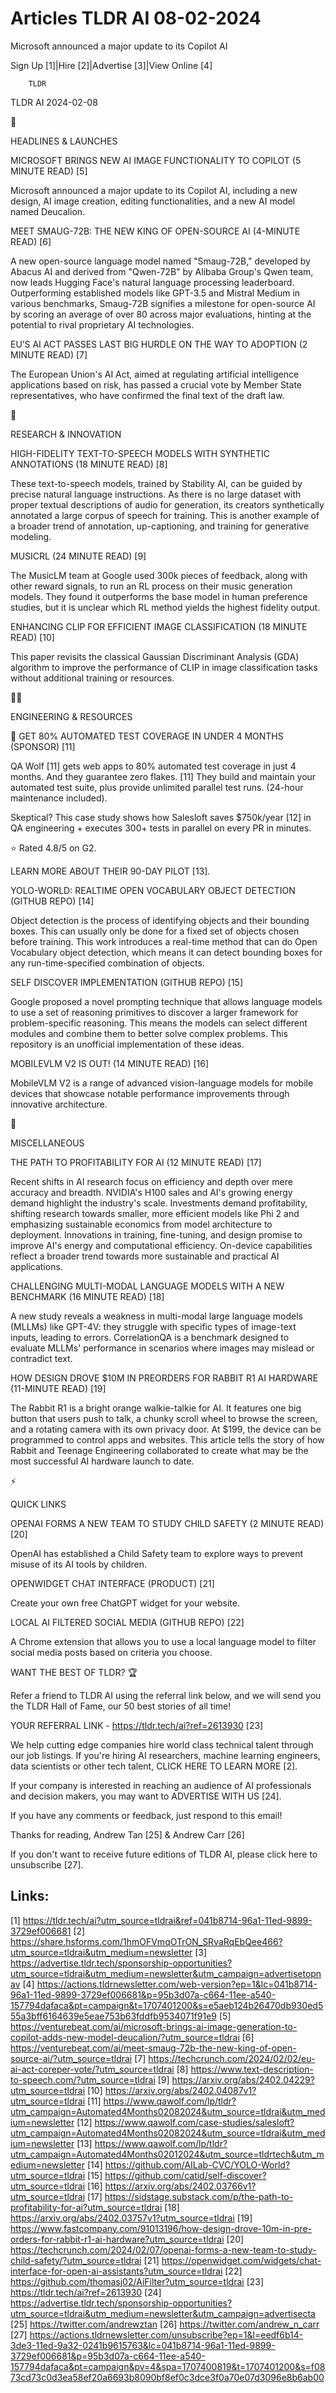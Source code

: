 # Articles TLDR AI 08-02-2024

Microsoft announced a major update to its Copilot AI  

Sign Up [1]|Hire [2]|Advertise [3]|View Online [4] 

		TLDR 

TLDR AI 2024-02-08

🚀 

HEADLINES & LAUNCHES

 MICROSOFT BRINGS NEW AI IMAGE FUNCTIONALITY TO COPILOT (5 MINUTE
READ) [5] 

 Microsoft announced a major update to its Copilot AI, including a new
design, AI image creation, editing functionalities, and a new AI model
named Deucalion. 

 MEET SMAUG-72B: THE NEW KING OF OPEN-SOURCE AI (4-MINUTE READ) [6] 

 A new open-source language model named "Smaug-72B," developed by
Abacus AI and derived from "Qwen-72B" by Alibaba Group's Qwen team,
now leads Hugging Face's natural language processing leaderboard.
Outperforming established models like GPT-3.5 and Mistral Medium in
various benchmarks, Smaug-72B signifies a milestone for open-source AI
by scoring an average of over 80 across major evaluations, hinting at
the potential to rival proprietary AI technologies. 

 EU’S AI ACT PASSES LAST BIG HURDLE ON THE WAY TO ADOPTION (2 MINUTE
READ) [7] 

 The European Union's AI Act, aimed at regulating artificial
intelligence applications based on risk, has passed a crucial vote by
Member State representatives, who have confirmed the final text of the
draft law. 

🧠 

RESEARCH & INNOVATION

 HIGH-FIDELITY TEXT-TO-SPEECH MODELS WITH SYNTHETIC ANNOTATIONS (18
MINUTE READ) [8] 

 These text-to-speech models, trained by Stability AI, can be guided
by precise natural language instructions. As there is no large dataset
with proper textual descriptions of audio for generation, its creators
synthetically annotated a large corpus of speech for training. This is
another example of a broader trend of annotation, up-captioning, and
training for generative modeling. 

 MUSICRL (24 MINUTE READ) [9] 

 The MusicLM team at Google used 300k pieces of feedback, along with
other reward signals, to run an RL process on their music generation
models. They found it outperforms the base model in human preference
studies, but it is unclear which RL method yields the highest fidelity
output. 

 ENHANCING CLIP FOR EFFICIENT IMAGE CLASSIFICATION (18 MINUTE READ)
[10] 

 This paper revisits the classical Gaussian Discriminant Analysis
(GDA) algorithm to improve the performance of CLIP in image
classification tasks without additional training or resources. 

🧑‍💻 

ENGINEERING & RESOURCES

 🤯 GET 80% AUTOMATED TEST COVERAGE IN UNDER 4 MONTHS (SPONSOR) [11]


 QA Wolf [11] gets web apps to 80% automated test coverage in just 4
months. And they guarantee zero flakes. [11]
They build and maintain your automated test suite, plus provide
unlimited parallel test runs. (24-hour maintenance included).

Skeptical? This case study shows how Salesloft saves $750k/year
[12] in QA engineering + executes 300+ tests in parallel on every PR
in minutes.

⭐ Rated 4.8/5 on G2.

LEARN MORE ABOUT THEIR 90-DAY PILOT [13].

 YOLO-WORLD: REALTIME OPEN VOCABULARY OBJECT DETECTION (GITHUB REPO)
[14] 

 Object detection is the process of identifying objects and their
bounding boxes. This can usually only be done for a fixed set of
objects chosen before training. This work introduces a real-time
method that can do Open Vocabulary object detection, which means it
can detect bounding boxes for any run-time-specified combination of
objects. 

 SELF DISCOVER IMPLEMENTATION (GITHUB REPO) [15] 

 Google proposed a novel prompting technique that allows language
models to use a set of reasoning primitives to discover a larger
framework for problem-specific reasoning. This means the models can
select different modules and combine them to better solve complex
problems. This repository is an unofficial implementation of these
ideas. 

 MOBILEVLM V2 IS OUT! (14 MINUTE READ) [16] 

 MobileVLM V2 is a range of advanced vision-language models for mobile
devices that showcase notable performance improvements through
innovative architecture. 

🎁 

MISCELLANEOUS

 THE PATH TO PROFITABILITY FOR AI (12 MINUTE READ) [17] 

 Recent shifts in AI research focus on efficiency and depth over mere
accuracy and breadth. NVIDIA's H100 sales and AI's growing energy
demand highlight the industry's scale. Investments demand
profitability, shifting research towards smaller, more efficient
models like Phi 2 and emphasizing sustainable economics from model
architecture to deployment. Innovations in training, fine-tuning, and
design promise to improve AI's energy and computational efficiency.
On-device capabilities reflect a broader trend towards more
sustainable and practical AI applications. 

 CHALLENGING MULTI-MODAL LANGUAGE MODELS WITH A NEW BENCHMARK (16
MINUTE READ) [18] 

 A new study reveals a weakness in multi-modal large language models
(MLLMs) like GPT-4V: they struggle with specific types of image-text
inputs, leading to errors. CorrelationQA is a benchmark designed to
evaluate MLLMs' performance in scenarios where images may mislead or
contradict text. 

 HOW DESIGN DROVE $10M IN PREORDERS FOR RABBIT R1 AI HARDWARE
(11-MINUTE READ) [19] 

 The Rabbit R1 is a bright orange walkie-talkie for AI. It features
one big button that users push to talk, a chunky scroll wheel to
browse the screen, and a rotating camera with its own privacy door. At
$199, the device can be programmed to control apps and websites. This
article tells the story of how Rabbit and Teenage Engineering
collaborated to create what may be the most successful AI hardware
launch to date. 

⚡ 

QUICK LINKS

 OPENAI FORMS A NEW TEAM TO STUDY CHILD SAFETY (2 MINUTE READ) [20] 

 OpenAI has established a Child Safety team to explore ways to prevent
misuse of its AI tools by children. 

 OPENWIDGET CHAT INTERFACE (PRODUCT) [21] 

 Create your own free ChatGPT widget for your website. 

 LOCAL AI FILTERED SOCIAL MEDIA (GITHUB REPO) [22] 

 A Chrome extension that allows you to use a local language model to
filter social media posts based on criteria you choose. 

WANT THE BEST OF TLDR? 🏆

Refer a friend to TLDR AI using the referral link below, and we will
send you the TLDR Hall of Fame, our 50 best stories of all time!

YOUR REFERRAL LINK - https://tldr.tech/ai?ref=2613930 [23]

 We help cutting edge companies hire world class technical talent
through our job listings. If you're hiring AI researchers, machine
learning engineers, data scientists or other tech talent, CLICK HERE
TO LEARN MORE [2]. 

If your company is interested in reaching an audience of AI
professionals and decision makers, you may want to ADVERTISE WITH US
[24]. 

If you have any comments or feedback, just respond to this email! 

Thanks for reading, 
Andrew Tan [25] & Andrew Carr [26] 

If you don't want to receive future editions of TLDR AI, please click
here to unsubscribe [27]. 

 

Links:
------
[1] https://tldr.tech/ai?utm_source=tldrai&ref=041b8714-96a1-11ed-9899-3729ef006681
[2] https://share.hsforms.com/1hmOFVmqOTrON_SRvaRqEbQee466?utm_source=tldrai&utm_medium=newsletter
[3] https://advertise.tldr.tech/sponsorship-opportunities?utm_source=tldrai&utm_medium=newsletter&utm_campaign=advertisetopnav
[4] https://actions.tldrnewsletter.com/web-version?ep=1&lc=041b8714-96a1-11ed-9899-3729ef006681&p=95b3d07a-c664-11ee-a540-157794dafaca&pt=campaign&t=1707401200&s=e5aeb124b26470db930ed555a3bff6164639e5eae753b63fddfb9534071f91e9
[5] https://venturebeat.com/ai/microsoft-brings-ai-image-generation-to-copilot-adds-new-model-deucalion/?utm_source=tldrai
[6] https://venturebeat.com/ai/meet-smaug-72b-the-new-king-of-open-source-ai/?utm_source=tldrai
[7] https://techcrunch.com/2024/02/02/eu-ai-act-coreper-vote/?utm_source=tldrai
[8] https://www.text-description-to-speech.com/?utm_source=tldrai
[9] https://arxiv.org/abs/2402.04229?utm_source=tldrai
[10] https://arxiv.org/abs/2402.04087v1?utm_source=tldrai
[11] https://www.qawolf.com/lp/tldr?utm_campaign=Automated4Months02082024&utm_source=tldrai&utm_medium=newsletter
[12] https://www.qawolf.com/case-studies/salesloft?utm_campaign=Automated4Months02082024&utm_source=tldrai&utm_medium=newsletter
[13] https://www.qawolf.com/lp/tldr?utm_campaign=Automated4Months02012024&utm_source=tldrtech&utm_medium=newsletter
[14] https://github.com/AILab-CVC/YOLO-World?utm_source=tldrai
[15] https://github.com/catid/self-discover?utm_source=tldrai
[16] https://arxiv.org/abs/2402.03766v1?utm_source=tldrai
[17] https://sidstage.substack.com/p/the-path-to-profitability-for-ai?utm_source=tldrai
[18] https://arxiv.org/abs/2402.03757v1?utm_source=tldrai
[19] https://www.fastcompany.com/91013196/how-design-drove-10m-in-pre-orders-for-rabbit-r1-ai-hardware?utm_source=tldrai
[20] https://techcrunch.com/2024/02/07/openai-forms-a-new-team-to-study-child-safety/?utm_source=tldrai
[21] https://openwidget.com/widgets/chat-interface-for-open-ai-assistants?utm_source=tldrai
[22] https://github.com/thomasj02/AiFilter?utm_source=tldrai
[23] https://tldr.tech/ai?ref=2613930
[24] https://advertise.tldr.tech/sponsorship-opportunities?utm_source=tldrai&utm_medium=newsletter&utm_campaign=advertisecta
[25] https://twitter.com/andrewztan
[26] https://twitter.com/andrew_n_carr
[27] https://actions.tldrnewsletter.com/unsubscribe?ep=1&l=eedf6b14-3de3-11ed-9a32-0241b9615763&lc=041b8714-96a1-11ed-9899-3729ef006681&p=95b3d07a-c664-11ee-a540-157794dafaca&pt=campaign&pv=4&spa=1707400819&t=1707401200&s=f0873cd73c0d3ea58ef20a6693b8090bf8ef0c3dce3f0a70e07d3096e8b6ab00